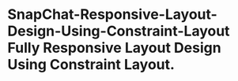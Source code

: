 # SnapChat-Responsive-Layout-Design-Using-Constraint-Layout Fully Responsive Layout Design Using Constraint Layout.
